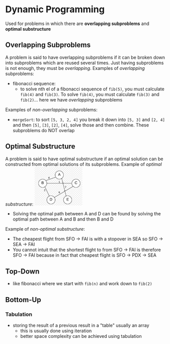 # Dynamic Programming
Used for problems in which there are **overlapping subproblems** and **optimal substructure**

## Overlapping Subproblems
A problem is said to have overlapping subproblems if it can be broken down into subproblems which are reused several times. Just having subproblems is not enough, they must be *overlapping*.
Examples of *overlapping* subproblems:

- fibonacci sequence:
  - to solve nth el of a fibonacci sequence of `fib(5)`, you must calculate `fib(4)` and `fib(3)`. To solve `fib(4)`, you must calculate `fib(3)` and `fib(2)`... here we have *overlapping* subproblems

Examples of *non-overlapping* subproblems:
- `mergeSort`: to sort `[5, 3, 2, 4]` you break it down into `[5, 3]` and `[2, 4]` and then `[5]`, `[3]`, `[2]`, `[4]`, solve those and then combine. These subproblems do NOT overlap

## Optimal Substructure
A problem is said to have optimal substructure if an optimal solution can be constructed from optimal solutions of its subproblems.
Example of *optimal substructure*:
<img src="weightedGraph.png" alt="drawing" width="150"/>

- Solving the optimal path between A and D can be found by solving the optimal path between A and B and then B and D

Example of *non-optimal substructure*:

- The cheapest flight from SFO -> FAI is with a stopover in SEA so SFO -> SEA -> FAI
- You cannot intuit that the shortest flight to from SFO -> FAI is therefore SFO -> FAI because in fact that cheapest flight is SFO -> PDX -> SEA

## Top-Down
- like fibonacci where we start with `fib(n)` and work down to `fib(2)`

## Bottom-Up
### Tabulation
- storing the result of a previous result in a "table" usually an array
  - this is usually done using iteration
  - better space complexity can be achieved using tabulation
